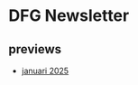 # DFG Newsletter

## previews 
- [januari 2025](https://team-switch-reclamebureau.github.io/dfg-newsletter/2025-01.html)
